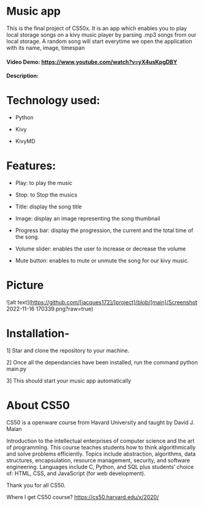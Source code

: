 # Music app

This is the final project of CS50x. It is an app which enables you to play local storage songs on a kivy music player by parsing .mp3 songs from our local storage. A random song will start everytime we open the application with its name, image, timespan



#### Video Demo:  <https://www.youtube.com/watch?v=yX4usKpgDBY>


#### Description:

# Technology used:

- Python

- Kivy

- KivyMD

# Features:

- Play: to play the music

- Stop: to Stop the musics

- Title: display the song title

- Image: display an image representing the song thumbnail

- Progress bar: display the progression, the current and the total time of the song.

- Volume slider: enables the user to increase or decrease the volume

- Mute button: enables to mute or unmute the song for our kivy music.

# Picture
![alt text](https://github.com/[jacques172]/[project]/blob/[main]/Screenshot 2022-11-16 170339.png?raw=true)




# Installation-
1] Star and clone the repository to your machine.

2] Once all the dependancies have been installed, run the command python main.py

3] This should start your music app automatically

# About CS50

CS50 is a openware course from Havard University and taught by David J. Malan

Introduction to the intellectual enterprises of computer science and the art of programming. This course teaches students how to think algorithmically and solve problems efficiently. Topics include abstraction, algorithms, data structures, encapsulation, resource management, security, and software engineering. Languages include C, Python, and SQL plus students’ choice of: HTML, CSS, and JavaScript (for web development).

Thank you for all CS50.

Where I get CS50 course? https://cs50.harvard.edu/x/2020/

